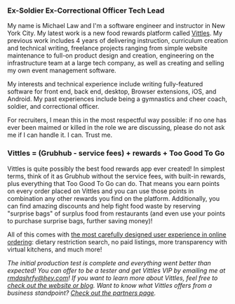### Ex-Soldier Ex-Correctional Officer Tech Lead

My name is Michael Law and I'm a software engineer and instructor in New York City. My latest work is a new food rewards platform called [Vittles](https://eatvittles.com). My previous work includes 4 years of delivering instruction, curriculum creation and technical writing, freelance projects ranging from simple website maintenance to full-on product design and creation, engineering on the infrastructure team at a large tech company, as well as creating and selling my own event management software.

My interests and technical experience include writing fully-featured software for front end, back end, desktop, Browser extensions, iOS, and Android. My past experiences include being a gymnastics and cheer coach, soldier, and correctional officer.

For recruiters, I mean this in the most respectful way possible: if no one has ever been maimed or killed in the role we are discussing, please do not ask me if I can handle it. I can. Trust me.

### Vittles = (Grubhub - service fees) + rewards + Too Good To Go
Vittles is quite possibly the best food rewards app ever created! In simplest terms, think of it as Grubhub without the service fees, with built-in rewards, plus everything that Too Good To Go can do. That means you earn points on every order placed on Vittles and you can use those points in combination any other rewards you find on the platform. Additionally, you can find amazing discounts and help fight food waste by reserving "surprise bags" of surplus food from restaurants (and even use your points to purchase surprise bags, further saving money)!

All of this comes with [the most carefully designed user experience in online ordering](https://medium.com/vittles/a-food-app-that-works-better-for-everyone-33f2b3643e7): dietary restriction search, no paid listings, more transparency with virtual kitchens, and much more!

*The initial production test is complete and everything went better than expected! You can offer to be a tester and get Vittles VIP by emailing me at [rmdashrfv@hey.com](mailto:rmdashrfv@hey.com?subject=I%20want%20to%20help%20test%20Vittles!)! If you want to learn more about Vittles, feel free to [check out the website or blog](https://linktr.ee/eatvittles). Want to know what Vittles offers from a business standpoint? [Check out the partners page](https://partners.eatvittles.com).*
